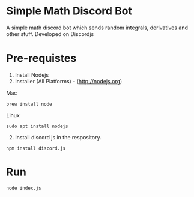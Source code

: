 # Simple Math Discord Bot
A simple math discord bot which sends random integrals, derivatives and other stuff. Developed on Discordjs
# Pre-requistes
1. Install Nodejs
  1. Installer (All Platforms) - (http://nodejs.org)
  
Mac
 ```
brew install node
```
Linux 
```
sudo apt install nodejs
```  
2. Install discord js in the respository. 
```
npm install discord.js
```
# Run
```
node index.js
```
